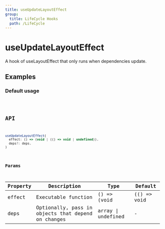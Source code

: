 ```yaml
---
title: useUpdateLayoutEffect
group:
  title: LifeCycle Hooks
  path: /LifeCycle
---
```


# useUpdateLayoutEffect

A hook of useLayoutEffect that only runs when dependencies update.

## Examples

### Default usage

<code src="./demo/demo1.tsx" />

## API

```javascript
useUpdateLayoutEffect(
  effect: () => (void | (() => void | undefined)),
  deps?: deps,
)
```

### Params

| Property | Description                                                        | Type                   | Default |
|---------|----------------------------------------------|------------------------|--------|
| effect | Executable function  | () => (void | (() => void | undefined)) | -      |
| deps | Optionally, pass in objects that depend on changes | array \| undefined | -      |